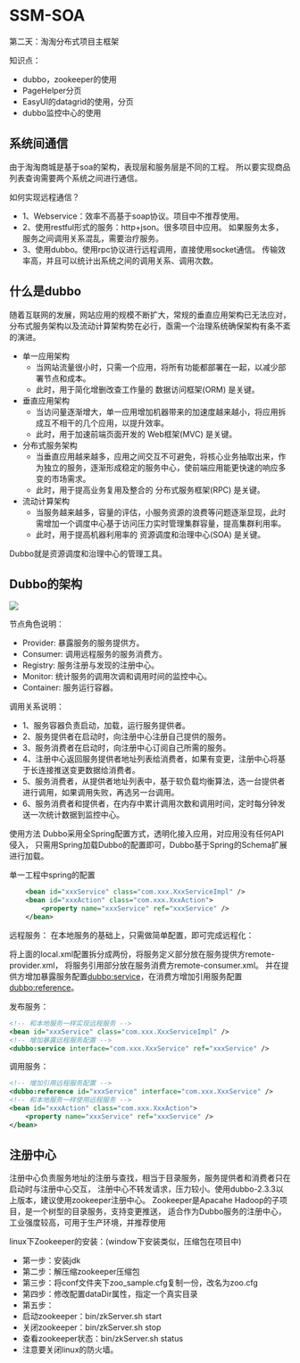 # SSM-SOA
第二天：淘淘分布式项目主框架

知识点：
* dubbo，zookeeper的使用
* PageHelper分页
* EasyUI的datagrid的使用，分页
* dubbo监控中心的使用

## 系统间通信
由于淘淘商城是基于soa的架构，表现层和服务层是不同的工程。
所以要实现商品列表查询需要两个系统之间进行通信。

如何实现远程通信？
* 1、Webservice：效率不高基于soap协议。项目中不推荐使用。
* 2、使用restful形式的服务：http+json。很多项目中应用。
如果服务太多，服务之间调用关系混乱，需要治疗服务。
* 3、使用dubbo。使用rpc协议进行远程调用，直接使用socket通信。
传输效率高，并且可以统计出系统之间的调用关系、调用次数。

## 什么是dubbo
随着互联网的发展，网站应用的规模不断扩大，常规的垂直应用架构已无法应对，
分布式服务架构以及流动计算架构势在必行，亟需一个治理系统确保架构有条不紊的演进。

* 单一应用架构 
    * 当网站流量很小时，只需一个应用，将所有功能都部署在一起，以减少部署节点和成本。
    * 此时，用于简化增删改查工作量的 数据访问框架(ORM) 是关键。
* 垂直应用架构 
    * 当访问量逐渐增大，单一应用增加机器带来的加速度越来越小，将应用拆成互不相干的几个应用，以提升效率。
    * 此时，用于加速前端页面开发的 Web框架(MVC) 是关键。
* 分布式服务架构 
    * 当垂直应用越来越多，应用之间交互不可避免，将核心业务抽取出来，作为独立的服务，逐渐形成稳定的服务中心，使前端应用能更快速的响应多变的市场需求。
    * 此时，用于提高业务复用及整合的 分布式服务框架(RPC) 是关键。
* 流动计算架构 
    * 当服务越来越多，容量的评估，小服务资源的浪费等问题逐渐显现，此时需增加一个调度中心基于访问压力实时管理集群容量，提高集群利用率。
    * 此时，用于提高机器利用率的 资源调度和治理中心(SOA) 是关键。

Dubbo就是资源调度和治理中心的管理工具。

## Dubbo的架构
![](图片1.png)

节点角色说明：
* Provider: 暴露服务的服务提供方。
* Consumer: 调用远程服务的服务消费方。
* Registry: 服务注册与发现的注册中心。
* Monitor: 统计服务的调用次调和调用时间的监控中心。
* Container: 服务运行容器。

调用关系说明：
* 1、服务容器负责启动，加载，运行服务提供者。
* 2、服务提供者在启动时，向注册中心注册自己提供的服务。
* 3、服务消费者在启动时，向注册中心订阅自己所需的服务。
* 4、注册中心返回服务提供者地址列表给消费者，如果有变更，注册中心将基于长连接推送变更数据给消费者。
* 5、服务消费者，从提供者地址列表中，基于软负载均衡算法，选一台提供者进行调用，如果调用失败，再选另一台调用。
* 6、服务消费者和提供者，在内存中累计调用次数和调用时间，定时每分钟发送一次统计数据到监控中心。

使用方法
Dubbo采用全Spring配置方式，透明化接入应用，对应用没有任何API侵入，
只需用Spring加载Dubbo的配置即可，Dubbo基于Spring的Schema扩展进行加载。

单一工程中spring的配置
```xml
    <bean id="xxxService" class="com.xxx.XxxServiceImpl" />
    <bean id="xxxAction" class="com.xxx.XxxAction">
       	<property name="xxxService" ref="xxxService" />
    </bean>
```

远程服务：
在本地服务的基础上，只需做简单配置，即可完成远程化：

将上面的local.xml配置拆分成两份，将服务定义部分放在服务提供方remote-provider.xml，
将服务引用部分放在服务消费方remote-consumer.xml。
并在提供方增加暴露服务配置<dubbo:service>，在消费方增加引用服务配置<dubbo:reference>。

发布服务：
```xml
<!-- 和本地服务一样实现远程服务 -->
<bean id="xxxService" class="com.xxx.XxxServiceImpl" />
<!-- 增加暴露远程服务配置 -->
<dubbo:service interface="com.xxx.XxxService" ref="xxxService" />
```
调用服务：
```xml
<!-- 增加引用远程服务配置 -->
<dubbo:reference id="xxxService" interface="com.xxx.XxxService" />
<!-- 和本地服务一样使用远程服务 -->
<bean id="xxxAction" class="com.xxx.XxxAction">
	<property name="xxxService" ref="xxxService" />
</bean>
```

## 注册中心
注册中心负责服务地址的注册与查找，相当于目录服务，服务提供者和消费者只在启动时与注册中心交互，
注册中心不转发请求，压力较小。使用dubbo-2.3.3以上版本，建议使用zookeeper注册中心。
Zookeeper是Apacahe Hadoop的子项目，是一个树型的目录服务，支持变更推送，
适合作为Dubbo服务的注册中心，工业强度较高，可用于生产环境，并推荐使用

linux下Zookeeper的安装：(window下安装类似，压缩包在项目中)
* 第一步：安装jdk
* 第二步：解压缩zookeeper压缩包
* 第三步：将conf文件夹下zoo_sample.cfg复制一份，改名为zoo.cfg
* 第四步：修改配置dataDir属性，指定一个真实目录
* 第五步：
* 启动zookeeper：bin/zkServer.sh start
* 关闭zookeeper：bin/zkServer.sh stop
* 查看zookeeper状态：bin/zkServer.sh status
* 注意要关闭linux的防火墙。